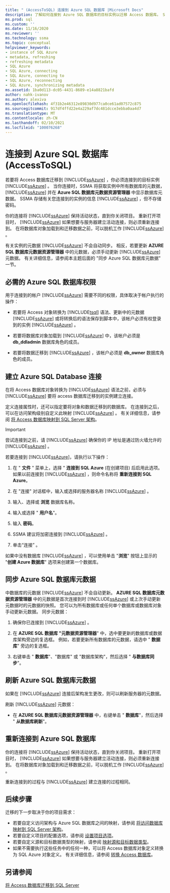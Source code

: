 ```yaml
---
title: " (AccessToSQL) 连接到 Azure SQL 数据库 |Microsoft Docs"
description: 了解如何连接到 Azure SQL 数据库的目标实例以迁移 Access 数据库。 SSMA 获取有关 Azure SQL 数据库中的数据库的元数据。
ms.prod: sql
ms.custom: ''
ms.date: 11/16/2020
ms.reviewer: ''
ms.technology: ssma
ms.topic: conceptual
helpviewer_keywords:
- instance of SQL Azure
- metadata, refreshing
- refreshing metadata
- SQL Azure
- SQL Azure, connecting
- SQL Azure, connecting to
- SQL Azure, reconnecting
- SQL Azure, synchronizing metadata
ms.assetid: 1ba0d113-dc05-4431-8689-e14a8821bafd
author: nahk-ivanov
ms.author: alexiva
ms.openlocfilehash: 4f31b2e46312e89830d977ca0ce61ad07572c875
ms.sourcegitcommit: 917df4ffd22e4a229af7dc481dcce3ebba0aa4d7
ms.translationtype: MT
ms.contentlocale: zh-CN
ms.lasthandoff: 02/10/2021
ms.locfileid: "100076268"
---
```

# <a name="connecting-to-azure-sql-database-accesstosql"></a>连接到 Azure SQL 数据库 (AccessToSQL) 

若要将 Access 数据库迁移到 [!INCLUDE[ssAzure](../../includes/ssazure_md.md)] ，你必须连接到的目标实例 [!INCLUDE[ssAzure](../../includes/ssazure_md.md)] 。 当你连接时，SSMA 将获取实例中所有数据库的元数据， [!INCLUDE[ssAzure](../../includes/ssazure_md.md)] 并在 **Azure SQL 数据库元数据资源管理器** 中显示数据库元数据。 SSMA 存储有关您连接到的实例的信息 [!INCLUDE[ssAzure](../../includes/ssazure_md.md)] ，但不存储密码。

你的连接将 [!INCLUDE[ssAzure](../../includes/ssazure_md.md)] 保持活动状态，直到你关闭项目。 重新打开项目时， [!INCLUDE[ssAzure](../../includes/ssazure_md.md)] 如果想要与服务器建立活动连接，则必须重新连接到。 在将数据库对象加载到和迁移数据之前，可以脱机工作 [!INCLUDE[ssAzure](../../includes/ssazure_md.md)] 。

有关实例的元数据 [!INCLUDE[ssAzure](../../includes/ssazure_md.md)] 不会自动同步。 相反，若要更新 **AZURE SQL 数据库元数据资源管理器** 中的元数据，必须手动更新 [!INCLUDE[ssAzure](../../includes/ssazure_md.md)] 元数据。 有关详细信息，请参阅本主题后面的 "同步 Azure SQL 数据库元数据" 一节。

## <a name="required-azure-sql-database-permissions"></a>必需的 Azure SQL 数据库权限

用于连接到的帐户 [!INCLUDE[ssAzure](../../includes/ssazure_md.md)] 需要不同的权限，具体取决于帐户执行的操作：

- 若要将 Access 对象转换为 [!INCLUDE[tsql](../../includes/tsql-md.md)] 语法、更新中的元数据 [!INCLUDE[ssAzure](../../includes/ssazure_md.md)] 或将转换后的语法保存到脚本中，该帐户必须有权登录到的实例 [!INCLUDE[ssAzure](../../includes/ssazure_md.md)] 。

- 若要将数据库对象加载到 [!INCLUDE[ssAzure](../../includes/ssazure_md.md)] 中，该帐户必须是 **db_ddladmin** 数据库角色的成员。

- 若要将数据迁移到 [!INCLUDE[ssAzure](../../includes/ssazure_md.md)] ，该帐户必须是 **db_owner** 数据库角色的成员。

## <a name="establishing-an-azure-sql-database-connection"></a>建立 Azure SQL Database 连接

在将 Access 数据库对象转换为 [!INCLUDE[ssAzure](../../includes/ssazure_md.md)] 语法之前，必须与 [!INCLUDE[ssAzure](../../includes/ssazure_md.md)] 要将 access 数据库迁移到的实例建立连接。

定义连接属性时，还可以指定要将对象和数据迁移到的数据库。 在连接到之后，可以在访问架构级别自定义此映射 [!INCLUDE[ssAzure](../../includes/ssazure_md.md)] 。 有关详细信息，请参阅 [将 Access 数据库映射到 SQL Server 架构](mapping-source-and-target-databases-accesstosql.md)。
  
> [!IMPORTANT]
> 尝试连接到之前，请 [!INCLUDE[ssAzure](../../includes/ssazure_md.md)] 确保你的 IP 地址是通过防火墙允许的 [!INCLUDE[ssAzure](../../includes/ssazure_md.md)] 。
  
若要连接到 [!INCLUDE[ssAzure](../../includes/ssazure_md.md)]，请执行以下操作：

1. 在 " **文件** " 菜单上，选择 " **连接到 SQL Azure** (在创建项目) 后启用此选项。
   如果以前连接到 [!INCLUDE[ssAzure](../../includes/ssazure_md.md)] ，则命令名称将 **重新连接到 SQL Azure**。

2. 在 "连接" 对话框中，输入或选择的服务器名称 [!INCLUDE[ssAzure](../../includes/ssazure_md.md)] 。

3. 输入、选择或 **浏览** 数据库名称。

4. 输入或选择 " **用户名**"。

5. 输入 **密码**。

6. SSMA 建议将加密连接到 [!INCLUDE[ssAzure](../../includes/ssazure_md.md)] 。

7. 单击“连接”  。
  
如果中没有数据库 [!INCLUDE[ssAzure](../../includes/ssazure_md.md)] ，可以使用单击 "**浏览**" 按钮上显示的 "**创建 Azure 数据库**" 选项来创建第一个数据库。

## <a name="synchronizing-azure-sql-database-metadata"></a>同步 Azure SQL 数据库元数据

中数据库的元数据 [!INCLUDE[ssAzure](../../includes/ssazure_md.md)] 不会自动更新。 **AZURE SQL 数据库元数据资源管理器** 中的元数据是首次连接到时 [!INCLUDE[ssAzure](../../includes/ssazure_md.md)] 或上次手动更新元数据时的元数据的快照。 您可以为所有数据库或任何单个数据库或数据库对象手动更新元数据。 同步元数据：

1. 确保你已连接到 [!INCLUDE[ssAzure](../../includes/ssazure_md.md)] 。

2. 在 **AZURE SQL 数据库 "元数据资源管理器**" 中，选中要更新的数据库或数据库架构旁边的复选框。
   例如，若要更新所有数据库的元数据，请选中 " **数据库**" 旁边的复选框。

3. 右键单击 " **数据库**"、"数据库" 或 "数据库架构"，然后选择 " **与数据库同步**"。

## <a name="refreshing-azure-sql-database-metadata"></a>刷新 Azure SQL 数据库元数据

如果在 [!INCLUDE[ssAzure](../../includes/ssazure_md.md)] 连接后架构发生更改，则可以刷新服务器的元数据。

刷新 [!INCLUDE[ssAzure](../../includes/ssazure_md.md)] 元数据：

- 在 **AZURE SQL 数据库元数据资源管理器** 中，右键单击 " **数据库**"，然后选择 " **从数据库刷新**"。

## <a name="reconnecting-to-azure-sql-database"></a>重新连接到 Azure SQL 数据库

你的连接将 [!INCLUDE[ssAzure](../../includes/ssazure_md.md)] 保持活动状态，直到你关闭项目。 重新打开项目时， [!INCLUDE[ssAzure](../../includes/ssazure_md.md)] 如果想要与服务器建立活动连接，则必须重新连接到。 在将数据库对象加载到和迁移数据之前，可以脱机工作 [!INCLUDE[ssAzure](../../includes/ssazure_md.md)] 。

重新连接到的过程与 [!INCLUDE[ssAzure](../../includes/ssazure_md.md)] 建立连接的过程相同。

## <a name="next-steps"></a>后续步骤

迁移的下一步取决于你的项目需求：

- 若要自定义访问架构与 Azure SQL 数据库之间的映射，请参阅 [将访问数据库映射到 SQL Server 架构](mapping-source-and-target-databases-accesstosql.md)。
- 若要自定义项目的配置选项，请参阅 [设置项目选项](setting-conversion-and-migration-options-accesstosql.md)。
- 若要自定义源和目标数据类型的映射，请参阅 [映射源和目标数据类型](mapping-source-and-target-data-types-accesstosql.md)。
- 如果不需要执行这些任务中的任何一种，可以将 Access 数据库对象定义转换为 SQL Azure 对象定义。 有关详细信息，请参阅 [转换 Access 数据库](converting-access-database-objects-accesstosql.md)。

## <a name="see-also"></a>另请参阅

[将 Access 数据库迁移到 SQL Server](migrating-access-databases-to-sql-server-azure-sql-db-accesstosql.md)
